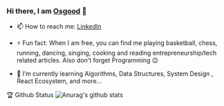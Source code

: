 ### Hi there, I am [Osgood](https://www.osgoodgunawan.me/) 👋



* 📫 How to reach me: [LinkedIn](https://www.linkedin.com/in/osgood-gunawan-973a5993/)

* ⚡ Fun fact: When I am free, you can find me playing basketball, chess, running, dancing, singing, cooking and reading entrepreneurship/tech related articles. Also don't forget Programming :wink:
 
* 🌱 I’m currently learning Algorithms, Data Structures, System Design , React Ecosystem, and more...


🏆 Github Status
![Anurag's github stats](https://github-readme-stats.vercel.app/api?username=osgood1024&show_icons=true&theme=radical)
<!--
**osgood1024/osgood1024** is a ✨ _special_ ✨ repository because its `README.md` (this file) appears on your GitHub profile.

Here are some ideas to get you started:

- 🔭 I’m currently working on ...
- 🌱 I’m currently learning ...
- 👯 I’m looking to collaborate on ...
- 🤔 I’m looking for help with ...
- 💬 Ask me about ...
- 📫 How to reach me: ...
- 😄 Pronouns: ...
- ⚡ Fun fact: ...
-- >

